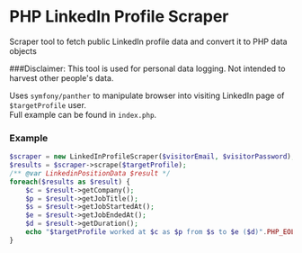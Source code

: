 # PHP LinkedIn Profile Scraper
Scraper tool to fetch public LinkedIn profile data and convert it to PHP data objects

###Disclaimer: This tool is used for personal data logging. Not intended to harvest other people's data.

Uses `symfony/panther` to manipulate browser into visiting LinkedIn page of `$targetProfile` user.    
Full example can be found in `index.php`.   

### Example
```php
$scraper = new LinkedInProfileScraper($visitorEmail, $visitorPassword);
$results = $scraper->scrape($targetProfile);
/** @var LinkedinPositionData $result */
foreach($results as $result) {
    $c = $result->getCompany();
    $p = $result->getJobTitle();
    $s = $result->getJobStartedAt();
    $e = $result->getJobEndedAt();
    $d = $result->getDuration();
    echo "$targetProfile worked at $c as $p from $s to $e ($d)".PHP_EOL;
}
```